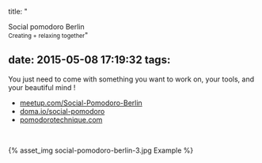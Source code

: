 title: "<div>Social pomodoro Berlin</div><small>Creating + relaxing together</small>"

date: 2015-05-08 17:19:32
tags:
---
<span style="display: none"></span> <!-- more -->

You just need to come with something you want to work on, your tools, and your beautiful mind !

* [meetup.com/Social-Pomodoro-Berlin](http://www.meetup.com/Social-Pomodoro-Berlin)
* [doma.io/social-pomodoro](http://doma.io/social-pomodoro)
* [pomodorotechnique.com](http://pomodorotechnique.com)

<br />

{% asset_img social-pomodoro-berlin-3.jpg Example %}
